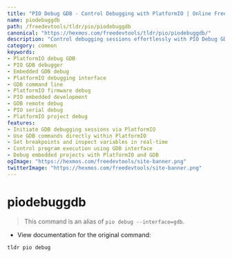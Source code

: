 ```yaml
---
title: "PIO Debug GDB - Control Debugging with PlatformIO | Online Free DevTools by Hexmos"
name: piodebuggdb
path: /freedevtools/tldr/pio/piodebuggdb
canonical: "https://hexmos.com/freedevtools/tldr/pio/piodebuggdb/"
description: "Control debugging sessions effortlessly with PIO Debug GDB.  Utilize GDB interface for advanced debugging and troubleshooting of embedded projects. Free online tool, no registration required."
category: common
keywords:
- PlatformIO debug GDB
- PIO GDB debugger
- Embedded GDB debug
- PlatformIO debugging interface
- GDB command line
- PlatformIO firmware debug
- PIO embedded development
- GDB remote debug
- PIO serial debug
- PlatformIO project debug
features:
- Initiate GDB debugging sessions via PlatformIO
- Use GDB commands directly within PlatformIO
- Set breakpoints and inspect variables in real-time
- Control program execution using GDB interface
- Debug embedded projects with PlatformIO and GDB
ogImage: "https://hexmos.com/freedevtools/site-banner.png"
twitterImage: "https://hexmos.com/freedevtools/site-banner.png"
---
```


# piodebuggdb

> This command is an alias of `pio debug --interface=gdb`.

- View documentation for the original command:

`tldr pio debug`
